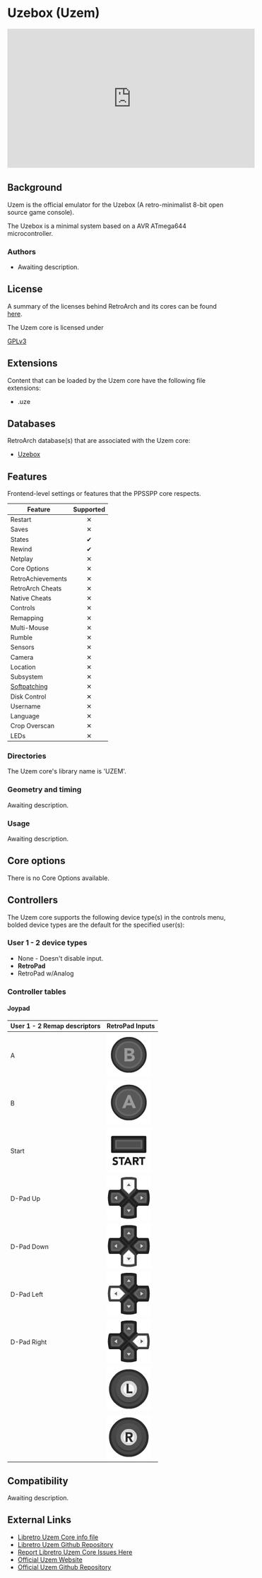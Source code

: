 # Uzebox (Uzem)

<iframe width="560" height="315" src="https://www.youtube-nocookie.com/embed/q_MkxvdeGsc" frameborder="0" allow="accelerometer; autoplay; clipboard-write; encrypted-media; gyroscope; picture-in-picture" allowfullscreen></iframe>

## Background

Uzem is the official emulator for the Uzebox (A retro-minimalist 8-bit open source game console).

The Uzebox is a minimal system based on a AVR ATmega644 microcontroller.

### Authors

- Awaiting description.

## License

A summary of the licenses behind RetroArch and its cores can be found [here](../development/licenses.md).

The Uzem core is licensed under

[GPLv3](https://github.com/Uzebox/uzebox/blob/master/gpl-3.0.txt)

## Extensions

Content that can be loaded by the Uzem core have the following file extensions:

- .uze

## Databases

RetroArch database(s) that are associated with the Uzem core:

- [Uzebox](https://github.com/libretro/libretro-database/blob/master/rdb/Uzebox.rdb)

## Features

Frontend-level settings or features that the PPSSPP core respects.

| Feature           | Supported |
|-------------------|:---------:|
| Restart           | ✕         |
| Saves             | ✕         |
| States            | ✔         |
| Rewind            | ✔         |
| Netplay           | ✕         |
| Core Options      | ✕         |
| RetroAchievements | ✕         |
| RetroArch Cheats  | ✕         |
| Native Cheats     | ✕         |
| Controls          | ✕         |
| Remapping         | ✕         |
| Multi-Mouse       | ✕         |
| Rumble            | ✕         |
| Sensors           | ✕         |
| Camera            | ✕         |
| Location          | ✕         |
| Subsystem         | ✕         |
| [Softpatching](../guides/softpatching.md) | ✕         |
| Disk Control      | ✕         |
| Username          | ✕         |
| Language          | ✕         |
| Crop Overscan     | ✕         |
| LEDs              | ✕         |

### Directories

The Uzem core's library name is 'UZEM'.

### Geometry and timing

Awaiting description.

### Usage

Awaiting description.

## Core options

There is no Core Options available.

## Controllers

The Uzem core supports the following device type(s) in the controls menu, bolded device types are the default for the specified user(s):

### User 1 - 2 device types

- None - Doesn't disable input.
- **RetroPad**
- RetroPad w/Analog

### Controller tables

#### Joypad

| User 1 - 2 Remap descriptors | RetroPad Inputs                                |
|------------------------------|------------------------------------------------|
| A                            | ![](../image/retropad/retro_b.png)             |
| B                            | ![](../image/retropad/retro_a.png)             |
| Start                        | ![](../image/retropad/retro_start.png)        |
| D-Pad Up                     | ![](../image/retropad/retro_dpad_up.png)     |
| D-Pad Down                   | ![](../image/retropad/retro_dpad_down.png)     |
| D-Pad Left                   | ![](../image/retropad/retro_dpad_left.png)     |
| D-Pad Right                  | ![](../image/retropad/retro_dpad_right.png)    |
|           | ![](../image/retropad/retro_l3.png)         |
|         | ![](../image/retropad/retro_r3.png)         |


## Compatibility

Awaiting description.

## External Links

- [Libretro Uzem Core info file](https://github.com/libretro/libretro-super/blob/master/dist/info/uzem_libretro.info)
- [Libretro Uzem Github Repository](https://github.com/libretro/libretro-uzem)
- [Report Libretro Uzem Core Issues Here](https://github.com/libretro/libretro-uzem/issues)
- [Official Uzem Website](http://belogic.com/uzebox/index.asp)
- [Official Uzem Github Repository](https://github.com/Uzebox/uzebox)
